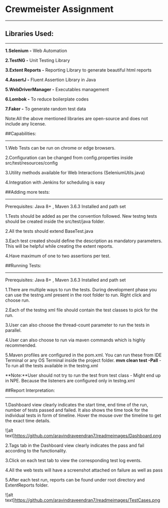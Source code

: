 # Crewmeister Assignment

---
## Libraries Used:

----------
**1.Selenium         -** Web Automation

**2.TestNG           -** Unit Testing Library

**3.Extent Reports   -** Reporting Library to generate beautiful html reports

**4.AssertJ          -** Fluent Assertion Library in Java

**5.WebDriverManager -** Executables management

**6.Lombok           -** To reduce boilerplate codes

**7.Faker            -** To generate random test data

Note:All the above mentioned libraries are open-source and does not include any license.

##Capabilities:

------------
1.Web Tests can be run on chrome or edge browsers.

2.Configuration can be changed from config.properties inside src/test/resources/config

3.Utility methods available for Web Interactions (SeleniumUtils.java)

4.Integration with Jenkins for scheduling is easy

##Adding more tests:

-----------
Prerequisites: Java 8+ , Maven 3.6.3 Installed and path set

1.Tests should be added as per the convention followed. New testng tests should be created inside the src/test/java folder.

2.All the tests should extend BaseTest.java

3.Each test created should define the description as mandatory parameters. This will be helpful while creating the extent reports.

4.Have maximum of one to two assertions per test.

##Running Tests:

----------
Prerequisites: Java 8+ , Maven 3.6.3 Installed and path set

1.There are multiple ways to run the tests. During development phase you can use the testng.xml present in the root folder to run. Right click and choose run.

2.Each of the testng xml file should contain the test classes to pick for the run.

3.User can also choose the thread-count parameter to run the tests in parallel.

4.User can also choose to run via maven commands which is highly recommended.

5.Maven profiles are configured in the pom.xml. You can run these from IDE Terminal or any OS Terminal inside the project folder.
**mvn clean test -Pall** - To run all the tests available in the testng.xml

**Note:**User should not try to run the test from test class - Might end up in NPE. Because the listeners are configured only in testng.xml

##Report Interpretation:

------------
1.Dashboard view clearly indicates the start time, end time of the run, number of tests passed and failed. It also shows the time took for the individual tests in form of timeline. Hover the mouse over the timeline to get the exact time details.

![alt text]https://github.com/aravindraveendran7/readmeimages/Dashboard.png

2.Tags tab in the Dashboard view clearly indicates the pass and fail according to the functionality.

3.Click on each test tab to view the corresponding test log events.

4.All the web tests will have a screenshot attached on failure as well as pass

5.After each test run, reports can be found under root directory and ExtentReports folder.

![alt text]https://github.com/aravindraveendran7/readmeimages/TestCases.png
